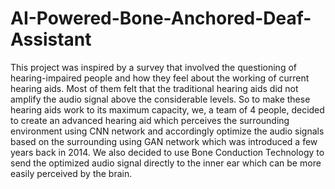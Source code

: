 # AI-Powered-Bone-Anchored-Deaf-Assistant
This project was inspired by a survey that involved the questioning of hearing-impaired people and how they feel about the
working of current hearing aids. Most of them felt that the traditional hearing aids did not amplify the audio signal above the
considerable levels. So to make these hearing aids work to its maximum capacity, we, a team of 4 people, decided to create an 
advanced hearing aid which perceives the surrounding environment using CNN network and accordingly optimize the audio signals
based on the surrounding using GAN network which was introduced a few years back in 2014. We also decided to use Bone Conduction 
Technology to send the optimized audio signal directly to the inner ear which can be more easily perceived by the brain.
